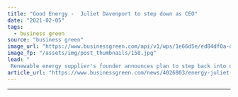 ```yaml
---
title: "Good Energy -  Juliet Davenport to step down as CEO"
date: "2021-02-05"
tags: 
  - business green
source: "business green"
image_url: "https://www.businessgreen.com/api/v1/wps/1e66d5e/ed84df0a-d10a-4216-9437-9eca4af3889c/6/Juliet-Davenport-3-185x114.jpg"
image_fp: "/assets/img/post_thumbnails/158.jpg"
lead: "
 Renewable energy supplier's founder announces plan to step back into non-exec role, sparking search for new CEO ..."
article_url: "https://www.businessgreen.com/news/4026803/energy-juliet-davenport-step-ceo"
---
```


---
